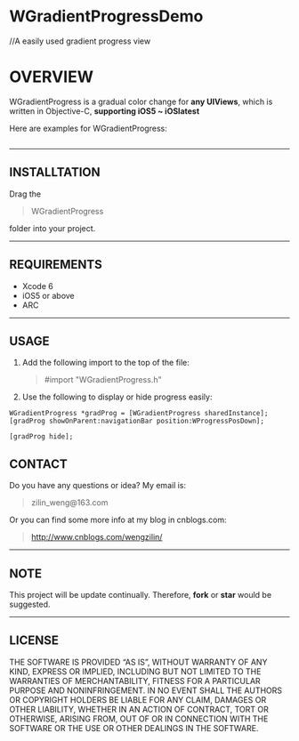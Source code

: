 # WGradientProgressDemo
//A easily used gradient progress view

<!DOCTYPE html>
<html>
<head>
<meta charset="utf-8">
<meta name="viewport" content="width=device-width, initial-scale=1.0">
<title>README.md</title>
<link rel="stylesheet" href="https://stackedit.io/res-min/themes/base.css" />
<script type="text/javascript" src="https://cdn.mathjax.org/mathjax/latest/MathJax.js?config=TeX-AMS_HTML"></script>
</head>
<body><div class="container"><h1 id="overview">OVERVIEW</h1>

<p>WGradientProgress is a gradual color change for <strong>any UIViews</strong>, which is written in Objective-C, <strong>supporting iOS5 ~ iOSlatest</strong></p>

<p>Here are examples for WGradientProgress:</p>

<p><img src="http://chuantu.biz/t2/10/1437463581x-1376436589.gif" alt="" title=""></p>
<hr>

<h2 id="installtation">INSTALLTATION</h2>

<p>Drag the </p>

<blockquote>
  <p>WGradientProgress</p>
</blockquote>

<p>folder into your project.</p>

<hr>

<h2 id="requirements">REQUIREMENTS</h2>

<ul>
<li>Xcode 6</li>
<li>iOS5 or above</li>
<li>ARC</li>
</ul>

<hr>



<h2 id="usage">USAGE</h2>

<ol>
<li><p>Add the following import to the top of the file:</p>

<blockquote>
  <p>#import "WGradientProgress.h"</p>
</blockquote></li>
<li><p>Use the following to display or hide progress easily:</p></li>
</ol>

`WGradientProgress *gradProg = [WGradientProgress sharedInstance];
    [gradProg showOnParent:navigationBar position:WProgressPosDown];`

    [gradProg hide];

<h2 id="contact">CONTACT</h2>

<p>Do you have any questions or idea? My email is: </p>

<blockquote>
  <p>zilin_weng@163.com</p>
</blockquote>

<p>Or you can find some more info at my blog in cnblogs.com:</p>

<blockquote>
  <p><a href="http://www.cnblogs.com/wengzilin/">http://www.cnblogs.com/wengzilin/</a></p>
</blockquote>

<hr>

<h2 id="note">NOTE</h2>

<p>This project will be update continually. Therefore, <strong>fork</strong> or <strong>star</strong> would be suggested.</p>

<hr>

<h2 id="license">LICENSE</h2>

<p>THE SOFTWARE IS PROVIDED “AS IS”, WITHOUT WARRANTY OF ANY KIND, EXPRESS OR IMPLIED, INCLUDING BUT NOT LIMITED TO THE WARRANTIES OF MERCHANTABILITY, FITNESS FOR A PARTICULAR PURPOSE AND NONINFRINGEMENT. IN NO EVENT SHALL THE AUTHORS OR COPYRIGHT HOLDERS BE LIABLE FOR ANY CLAIM, DAMAGES OR OTHER LIABILITY, WHETHER IN AN ACTION OF CONTRACT, TORT OR OTHERWISE, ARISING FROM, OUT OF OR IN CONNECTION WITH THE SOFTWARE OR THE USE OR OTHER DEALINGS IN THE SOFTWARE.</p></div></body>
</html>
